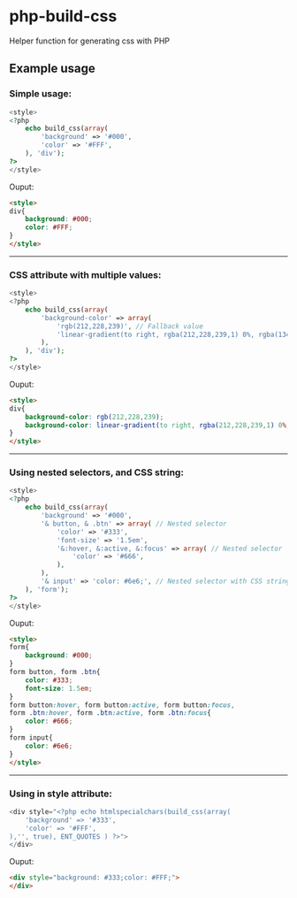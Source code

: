 # php-build-css
Helper function for generating css with PHP

## Example usage

### Simple usage:
```php
<style>
<?php
	echo build_css(array(
		'background' => '#000',
		'color' => '#FFF',
	), 'div');
?>
</style>
```
Ouput:
```html
<style>
div{
	background: #000;
	color: #FFF;
}
</style>
```
---
### CSS attribute with multiple values:
```php
<style>
<?php
	echo build_css(array(
		'background-color' => array(
			'rgb(212,228,239)', // Fallback value
			'linear-gradient(to right, rgba(212,228,239,1) 0%, rgba(134,174,204,1) 100%)'
		),
	), 'div');
?>
</style>
```
Ouput:
```html
<style>
div{
	background-color: rgb(212,228,239);
	background-color: linear-gradient(to right, rgba(212,228,239,1) 0%, rgba(134,174,204,1) 100%);
}
</style>
```
---
### Using nested selectors, and CSS string:
```php
<style>
<?php
	echo build_css(array(
		'background' => '#000',
		'& button, & .btn' => array( // Nested selector
			'color' => '#333',
			'font-size' => '1.5em',
			'&:hover, &:active, &:focus' => array( // Nested selector
				'color' => '#666',
			),
		),
		'& input' => 'color: #6e6;', // Nested selector with CSS string
	), 'form');
?>
</style>
```
Ouput:
```html
<style>
form{
	background: #000;
}
form button, form .btn{
	color: #333;
	font-size: 1.5em;
}
form button:hover, form button:active, form button:focus,
form .btn:hover, form .btn:active, form .btn:focus{
	color: #666;
}
form input{
	color: #6e6;
}
</style>
```
---
### Using in style attribute:
```php
<div style="<?php echo htmlspecialchars(build_css(array(
	'background' => '#333',
	'color' => '#FFF',
),'', true), ENT_QUOTES ) ?>">
</div>
```
Ouput:
```html
<div style="background: #333;color: #FFF;">
</div>
```